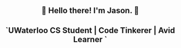 <h2 align="center"> 🐤   Hello there! I'm Jason.  🐤 </h2>
 
<h2 align="center"> `UWaterloo CS Student | Code Tinkerer | Avid Learner `



